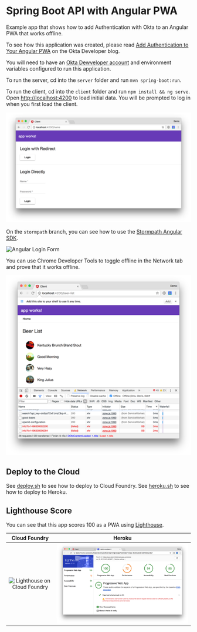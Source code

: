 # Spring Boot API with Angular PWA
 
Example app that shows how to add Authentication with Okta to an Angular PWA that works offline.

To see how this application was created, please read [Add Authentication to Your Angular PWA](https://developer.okta.com/blog/2017/06/13/add-authentication-angular-pwa) on the Okta Developer blog.

You will need to have an [Okta Dewveloper account](https://developer.okta.com/signup/) and environment variables
configured to run this application.

To run the server, cd into the `server` folder and run `mvn spring-boot:run`.

To run the client, cd into the `client` folder and run `npm install && ng serve`. Open <http://localhost:4200> to load initial data. You will be prompted to log in when you first load the client.

![Angular Login Form](static/angular-login-form.png)

On the `stormpath` branch, you can see how to use the [Stormpath Angular SDK](https://github.com/stormpath/stormpath-sdk-angular).

![Angular Login Form](static/angular-sp-login.png)

You can use Chrome Developer Tools to toggle offline in the Network tab and prove that it works offline.

![Offline baby!](static/offline-works.png)

## Deploy to the Cloud

See [deploy.sh](deploy.sh) to see how to deploy to Cloud Foundry. See [heroku.sh](heroku.sh) to see how to deploy to Heroku.

## Lighthouse Score

You can see that this app scores 100 as a PWA using [Lighthouse](https://developers.google.com/web/tools/lighthouse/).

Cloud Foundry                                                  |  Heroku
:-------------------------------------------------------------:|:----------------------------------------------------:
![Lighthouse on Cloud Foundry](static/lighthouse-with-512.png) | ![Lighthouse on Heroku](static/lighthouse-heroku.png)